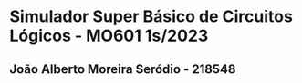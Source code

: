 # Simulador Super Básico de Circuitos Lógicos - MO601 1s/2023

## João Alberto Moreira Seródio - 218548
